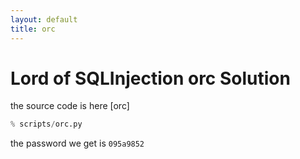```yaml
---
layout: default
title: orc
---
```


# Lord of SQLInjection orc Solution

the source code is here [orc]
```python
% scripts/orc.py
```


the password we get is `095a9852`
